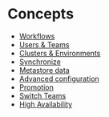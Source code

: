 Concepts
========


- [Workflows](workflows)
- [Users & Teams](users-teams)
- [Clusters & Environments](clusters-environments)
- [Synchronize](synchronize)
- [Metastore data](metastore)
- [Advanced configuration](config)
- [Promotion](promotion)
- [Switch Teams](switch-teams)
- [High Availability](high-availability)

